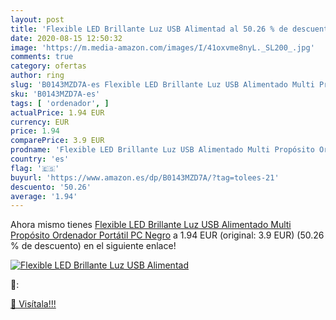 ```yaml
---
layout: post
title: 'Flexible LED Brillante Luz USB Alimentad al 50.26 % de descuento'
date: 2020-08-15 12:50:32
image: 'https://m.media-amazon.com/images/I/41oxvme8nyL._SL200_.jpg'
comments: true
category: ofertas
author: ring
slug: 'B0143MZD7A-es Flexible LED Brillante Luz USB Alimentado Multi Propósito...'
sku: 'B0143MZD7A-es'
tags: [ 'ordenador', ]
actualPrice: 1.94 EUR
currency: EUR
price: 1.94
comparePrice: 3.9 EUR
prodname: 'Flexible LED Brillante Luz USB Alimentado Multi Propósito Ordenador Portátil PC Negro'
country: 'es'
flag: '🇪🇸'
buyurl: 'https://www.amazon.es/dp/B0143MZD7A/?tag=tolees-21'
descuento: '50.26'
average: '1.94'
---
```


Ahora mismo tienes [Flexible LED Brillante Luz USB Alimentado Multi Propósito Ordenador Portátil PC Negro](https://www.amazon.es/dp/B0143MZD7A/?tag=tolees-21) a 1.94 EUR (original: 3.9 EUR) (50.26 %  de descuento) en el siguiente enlace!

[![Flexible LED Brillante Luz USB Alimentad](https://m.media-amazon.com/images/I/41oxvme8nyL._SL200_.jpg)](https://www.amazon.es/dp/B0143MZD7A/?tag=tolees-21)

🔎:


[🛒 Visítala!!!](https://www.amazon.es/dp/B0143MZD7A/?tag=tolees-21)

